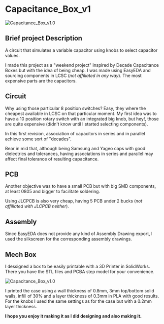 # Capacitance_Box_v1

![Capacitance_Box_v1.0](../Capacitance_Box_v1/PCB/TOP.JPG)

## Brief project Description

A circuit that simulates a variable capacitor using knobs to select capacitor values.

I made this project as a "weekend project" inspired by Decade Capacitance Boxes but with the idea of being cheap.
I was made using EasyEDA and sourcing components in LCSC (*not affiliated in any way*). The most expensive parts
are the capacitors.

## Circuit

Why using those particular 8 position switches? Easy, they where the cheapest available in LCSC on that particular moment. My
first idea was to have a 10 position rotary switch with an integrated big knob, but hey!, those are quite expensive (didn't know until
I started selecting components).

In this first revision, association of capacitors in series and in parallel achieve some sort of "decades".

Bear in mid that, although being Samsung and Yageo caps with good dielectrics and tolerances, having associations in series and parallel may affect final tolerance of resulting capacitance.

## PCB

Another objective was to have a small PCB but with big SMD components, at least 0805 and bigger to facilitate soldering.

Using JLCPCB is also very cheap, having 5 PCB under 2 bucks (*not affiliated with JLCPCB neither*).

## Assembly

Since EasyEDA does not provide any kind of Assembly Drawing export, I used the silkscreen for the corresponding assembly drawings.

## Mech Box

I dessigned a box to be easily printable with a 3D Printer in SolidWorks. There you have the STL files and PCBA step model for your convenience.

![Capacitance_Box_v1.0](../Capacitance_Box_v1/Mech/BOX_ASSEMBLY.JPG)

I printed the case using a wall thickness of 0.8mm, 3mm top/bottom solid walls, infill of 30% and a layer thickness of 0.3mm in PLA with good results.
For the knobs I used the same settings as for the case but with a 0.2mm layer thickness.

**I hope you enjoy it making it as I did designing and also making it.**
